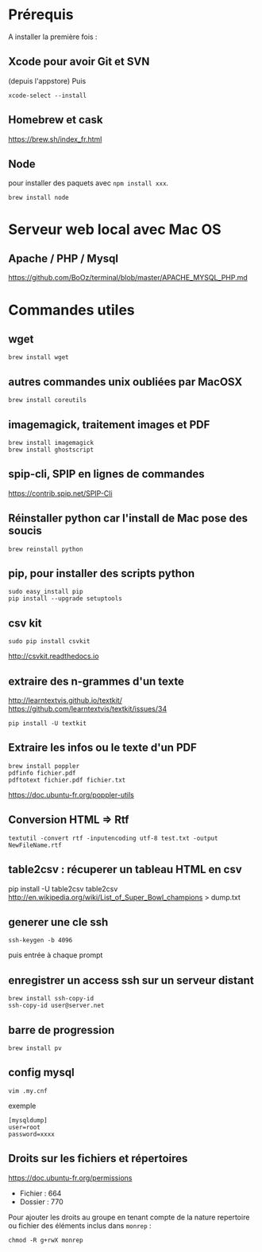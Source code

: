 # Prérequis
A installer la première fois :

## Xcode pour avoir Git et SVN
(depuis l'appstore)
Puis
```
xcode-select --install
```
## Homebrew et cask
https://brew.sh/index_fr.html

## Node
pour installer des paquets avec `npm install xxx`.
```
brew install node
```


# Serveur web local avec Mac OS 

## Apache / PHP / Mysql
https://github.com/BoOz/terminal/blob/master/APACHE_MYSQL_PHP.md


# Commandes utiles

## wget
`brew install wget`

## autres commandes unix oubliées par MacOSX
`brew install coreutils`

## imagemagick, traitement images et PDF
```
brew install imagemagick
brew install ghostscript
```
## spip-cli, SPIP en lignes de commandes
https://contrib.spip.net/SPIP-Cli

## Réinstaller python car l'install de Mac pose des soucis
```
brew reinstall python
```

## pip, pour installer des scripts python
```
sudo easy_install pip
pip install --upgrade setuptools
```

## csv kit
```
sudo pip install csvkit
```
http://csvkit.readthedocs.io

## extraire des n-grammes d'un texte
http://learntextvis.github.io/textkit/
https://github.com/learntextvis/textkit/issues/34

```
pip install -U textkit
```


## Extraire les infos ou le texte d'un PDF
```
brew install poppler
pdfinfo fichier.pdf
pdftotext fichier.pdf fichier.txt
```
https://doc.ubuntu-fr.org/poppler-utils


## Conversion HTML => Rtf
```
textutil -convert rtf -inputencoding utf-8 test.txt -output NewFileName.rtf
```
## table2csv : récuperer un tableau HTML en csv
pip install -U table2csv
table2csv http://en.wikipedia.org/wiki/List_of_Super_Bowl_champions > dump.txt

## generer une cle ssh
```
ssh-keygen -b 4096
```
puis entrée à chaque prompt

## enregistrer un access ssh sur un serveur distant
```
brew install ssh-copy-id
ssh-copy-id user@server.net
```

## barre de progression
```
brew install pv
```
## config mysql
`vim .my.cnf`

exemple
```
[mysqldump]
user=root
password=xxxx
```

## Droits sur les fichiers et répertoires
https://doc.ubuntu-fr.org/permissions
- Fichier : 664
- Dossier : 770

Pour ajouter les droits au groupe en tenant compte de la nature repertoire ou fichier des éléments inclus dans `monrep` :

```
chmod -R g+rwX monrep
```
